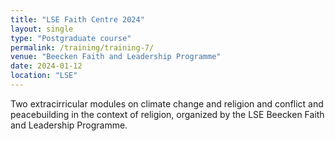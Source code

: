 ```yaml
---
title: "LSE Faith Centre 2024"
layout: single
type: "Postgraduate course"
permalink: /training/training-7/
venue: "Beecken Faith and Leadership Programme"
date: 2024-01-12
location: "LSE"
---
```


Two extracirricular modules on climate change and religion and conflict and peacebuilding in the context of religion, organized by the LSE Beecken Faith and Leadership Programme.
